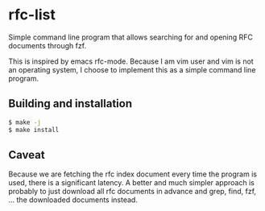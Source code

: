 # rfc-list
Simple command line program that allows searching for and opening RFC documents
through fzf.

This is inspired by emacs rfc-mode. Because I am vim user and vim is not an
operating system, I choose to implement this as a simple command line program.

## Building and installation
```sh
$ make -j
$ make install
```

## Caveat
Because we are fetching the rfc index document every time the program is used,
there is a significant latency. A better and much simpler approach is probably
to just download all rfc documents in advance and grep, find, fzf, ... the
downloaded documents instead.
